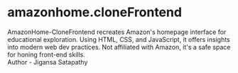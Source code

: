 # amazonhome.cloneFrontend
AmazonHome-CloneFrontend recreates Amazon's homepage interface for educational exploration. Using HTML, CSS, and JavaScript, it offers insights into modern web dev practices. Not affiliated with Amazon, it's a safe space for honing front-end skills.
<br>
Author - Jigansa Satapathy
